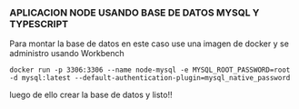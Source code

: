### APLICACION NODE USANDO BASE DE DATOS MYSQL Y TYPESCRIPT


Para montar la base de datos en este caso use una imagen  de docker y se administro usando Workbench

```
docker run -p 3306:3306 --name node-mysql -e MYSQL_ROOT_PASSWORD=root -d mysql:latest --default-authentication-plugin=mysql_native_password
```

luego de ello crear la base de datos y listo!!